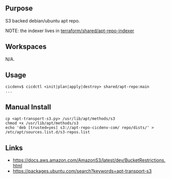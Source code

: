 ## Purpose
S3 backed debian/ubuntu apt repo.

NOTE: the indexer lives in [terraform/shared/apt-repo-indexer](../apt-repo-indexer)

## Workspaces
N/A.

## Usage
```
cicdenv$ cicdctl <init|plan|apply|destroy> shared/apt-repo:main
...
```

## Manual Install
```
cp <apt-transport-s3.py> /usr/lib/apt/methods/s3
chmod +x /usr/lib/apt/methods/s3
echo 'deb [trusted=yes] s3://apt-repo-cicdenv-com/ repo/dists/' > /etc/apt/sources.list.d/s3-repos.list
```

## Links
* https://docs.aws.amazon.com/AmazonS3/latest/dev/BucketRestrictions.html
* https://packages.ubuntu.com/search?keywords=apt-transport-s3
